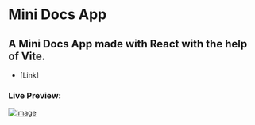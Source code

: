 # Mini Docs App
## A Mini Docs App made with React with the help of Vite. 
- [Link]
### Live Preview:
<a href="https://www.da-docs.vercel.app"> ![image](https://github.com/danyalmoazzam/mini-docs/assets/154667312/f243b9e7-d8bb-4c75-b2a4-9dcd80485331) </a>

